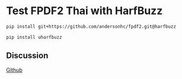 # Test FPDF2 Thai with HarfBuzz

```bash
pip install git+https://github.com/andersonhc/fpdf2.git@harfbuzz

pip install uharfbuzz
```

## Discussion

[Github](https://github.com/PyFPDF/fpdf2/discussions/696)
